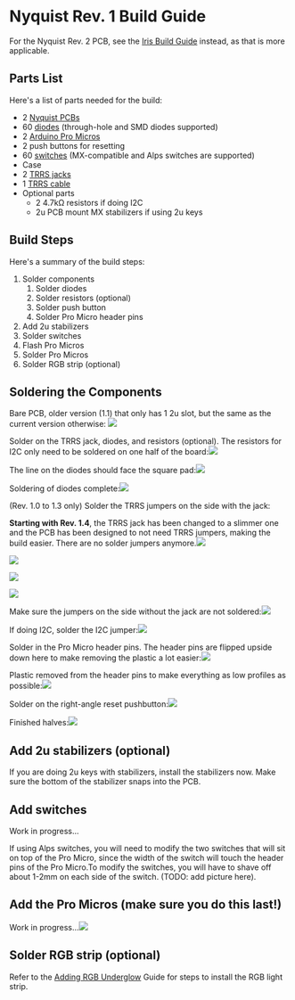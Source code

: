 # Nyquist Rev. 1 Build Guide

For the Nyquist Rev. 2 PCB, see the [Iris Build Guide](iris-build-guide.md) instead, as that is more applicable.

## Parts List

Here's a list of parts needed for the build:

* 2 [Nyquist PCBs](https://keeb.io/products/nyquist-keyboard)
* 60 [diodes](https://keeb.io/products/1n4148-diodes) \(through-hole and SMD diodes supported\)
* 2 [Arduino Pro Micros](https://keeb.io/products/pro-micro-5v-16mhz-arduino-compatible-atmega32u4)
* 2 push buttons for resetting
* 60 [switches](https://keeb.io/products/gateron-switches) \(MX-compatible and Alps switches are supported\)
* Case
* 2 [TRRS jacks](https://keeb.io/products/trrs-jacks-3-5mm-one-pair)
* 1 [TRRS cable](https://keeb.io/products/trrs-cable)
* Optional parts
  * 2 4.7kΩ resistors if doing I2C
  * 2u PCB mount MX stabilizers if using 2u keys

## Build Steps

Here's a summary of the build steps:

1. Solder components
   1. Solder diodes
   2. Solder resistors \(optional\)
   3. Solder push button
   4. Solder Pro Micro header pins
2. Add 2u stabilizers
3. Solder switches
4. Flash Pro Micros
5. Solder Pro Micros
6. Solder RGB strip \(optional\)

## Soldering the Components

Bare PCB, older version \(1.1\) that only has 1 2u slot, but the same as the current version otherwise: ![](http://i.imgur.com/UnRgaYM.jpg)

Solder on the TRRS jack, diodes, and resistors \(optional\). The resistors for I2C only need to be soldered on one half of the board:![](http://i.imgur.com/UVY8ShN.jpg)

The line on the diodes should face the square pad:![](http://i.imgur.com/khwqsVL.jpg)

Soldering of diodes complete:![](http://i.imgur.com/PxDnA8H.jpg)

\(Rev. 1.0 to 1.3 only\) Solder the TRRS jumpers on the side with the jack:

**Starting with Rev. 1.4**, the TRRS jack has been changed to a slimmer one and the PCB has been designed to not need TRRS jumpers, making the build easier. There are no solder jumpers anymore.![](http://i.imgur.com/6AIYGB1.jpg)

![](http://i.imgur.com/6AIYGB1.jpg)

![](http://i.imgur.com/6AIYGB1.jpg)

![](http://i.imgur.com/6AIYGB1.jpg)

Make sure the jumpers on the side without the jack are not soldered:![](http://i.imgur.com/CpzkAcz.jpg)

If doing I2C, solder the I2C jumper:![](http://i.imgur.com/B9iE9mS.jpg)

Solder in the Pro Micro header pins. The header pins are flipped upside down here to make removing the plastic a lot easier:![](http://i.imgur.com/3Ncr2Zr.jpg)

Plastic removed from the header pins to make everything as low profiles as possible:![](http://i.imgur.com/kVvdj6B.jpg)

Solder on the right-angle reset pushbutton:![](http://i.imgur.com/qSDyQE9.jpg)

Finished halves:![](http://i.imgur.com/q0zkbeV.jpg)

## Add 2u stabilizers \(optional\)

If you are doing 2u keys with stabilizers, install the stabilizers now. Make sure the bottom of the stabilizer snaps into the PCB.

## Add switches

Work in progress...

If using Alps switches, you will need to modify the two switches that will sit on top of the Pro Micro, since the width of the switch will touch the header pins of the Pro Micro.To modify the switches, you will have to shave off about 1-2mm on each side of the switch. \(TODO: add picture here\).


## Add the Pro Micros \(make sure you do this last!\)

Work in progress...![](https://i.imgur.com/Cz00HJX.jpg)


## Solder RGB strip \(optional\)

Refer to the [Adding RGB Underglow](adding-rgb-underglow.md) Guide for steps to install the RGB light strip.
